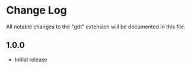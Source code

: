 # Change Log

All notable changes to the "gdt" extension will be documented in this file.

## 1.0.0

- Initial release